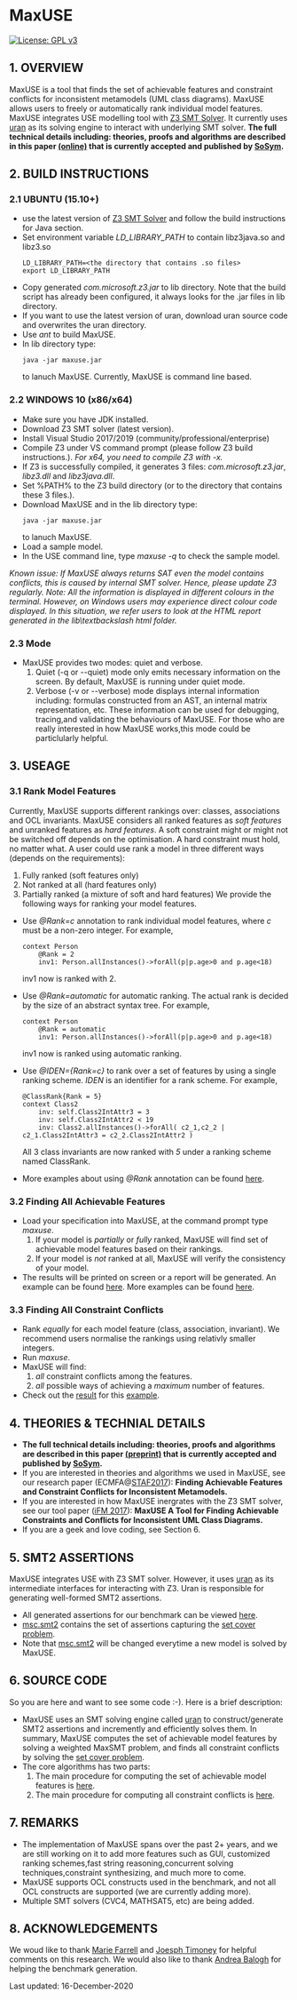# MaxUSE
[![License: GPL v3](https://img.shields.io/badge/License-GPL%20v3-blue.svg)](http://www.gnu.org/licenses/gpl-3.0)

## 1. OVERVIEW
MaxUSE is a tool that finds the set of achievable features and constraint conflicts for inconsistent metamodels (UML class diagrams). MaxUSE allows users to freely or automatically rank individual model features. MaxUSE integrates USE modelling tool with [Z3 SMT Solver](https://github.com/Z3Prover/z3). It currently uses [uran](https://github.com/classicwuhao/uran) as its solving engine to interact with underlying SMT solver. **The full technical details including: theories, proofs and algorithms are described in this paper [(online)](https://link.springer.com/article/10.1007/s10270-020-00849-8) that is currently accepted and published by [SoSym](https://www.springer.com/journal/10270).**

## 2. BUILD INSTRUCTIONS

### 2.1 UBUNTU (15.10+)
* use the latest version of [Z3 SMT Solver](https://github.com/Z3Prover/z3) and follow the build instructions for Java section.
* Set environment variable *LD_LIBRARY_PATH* to contain libz3java.so and libz3.so
	```
	LD_LIBRARY_PATH=<the directory that contains .so files>
	export LD_LIBRARY_PATH
	```
* Copy generated *com.microsoft.z3.jar* to lib directory. Note that the build script has already been configured, it always looks for the .jar files in lib directory.
* If you want to use the latest version of uran, download uran source code and overwrites the uran directory.
* Use *ant* to build MaxUSE.
* In lib directory type:
	```
	java -jar maxuse.jar
	```  
	to lanuch MaxUSE. Currently, MaxUSE is command line based.

### 2.2 WINDOWS 10 (x86/x64)
* Make sure you have JDK installed. 
* Download Z3 SMT solver (latest version).
* Install Visual Studio 2017/2019 (community/professional/enterprise)
* Compile Z3 under VS command prompt (please follow Z3 build instructions.). *For x64, you need to compile Z3 with -x.* 
* If Z3 is successfully compiled, it generates 3 files: *com.microsoft.z3.jar*, *libz3.dll* and *libz3java.dll*.
* Set %PATH% to the Z3 build directory (or to the directory that contains these 3 files.).
* Download MaxUSE and in the lib directory type:
	```
	java -jar maxuse.jar
	```  
	to lanuch MaxUSE.
* Load a sample model.
* In the USE command line, type *maxuse -q* to check the sample model.

*Known issue: If MaxUSE always returns SAT even the model contains conflicts, this is caused by internal SMT solver. Hence, please update Z3 regularly.*
*Note: All the information is displayed in different colours in the terminal. However, on Windows users may experience direct colour code displayed. In this situation, we refer users to look at the HTML report generated in the lib\textbackslash html folder.*

### 2.3 Mode
* MaxUSE provides two modes: quiet and verbose. 
	1. Quiet (-q or --quiet) mode only emits necessary information on the screen. By default, MaxUSE is running under quiet mode.
	2. Verbose (-v or --verbose) mode displays internal information including: formulas constructed from an AST, an internal matrix representation, etc. These information can be used for debugging, tracing,and validating the behaviours of MaxUSE. For those who are really interested in how MaxUSE works,this mode could be particlularly helpful.

## 3. USEAGE

### 3.1 Rank Model Features
Currently, MaxUSE supports different rankings over: classes, associations and OCL invariants. MaxUSE considers all ranked features as *soft features* and unranked features as *hard features*. A soft constraint might or might not be switched off depends on the optimisation. A hard constraint must hold, no matter what. A user could use rank a model in three different ways (depends on the requirements):
  1. Fully ranked (soft features only)
  2. Not ranked at all (hard features only) 
  3. Partially ranked (a mixture of soft and hard features)
We provide the following ways for ranking your model features.
* Use *@Rank=c* annotation to rank individual model features, where *c* must be a non-zero integer. For example,
	```
	context Person
		@Rank = 2 
		inv1: Person.allInstances()->forAll(p|p.age>0 and p.age<18)
	```
	inv1 now is ranked with 2.
	
* Use *@Rank=automatic* for automatic ranking. The actual rank is decided by the size of an abstract syntax tree. For example,
	```
	context Person
		@Rank = automatic
		inv1: Person.allInstances()->forAll(p|p.age>0 and p.age<18)
	```
	inv1 now is ranked using automatic ranking.	
	
* Use *@IDEN={Rank=c}* to rank over a set of features by using a single ranking scheme. *IDEN* is an identifier for a rank scheme. For example, 
	```
	@ClassRank{Rank = 5}
	context Class2
		inv: self.Class2IntAttr3 = 3
		inv: self.Class2IntAttr2 < 19
		inv: Class2.allInstances()->forAll( c2_1,c2_2 | c2_1.Class2IntAttr3 = c2_2.Class2IntAttr2 ) 
	```	
	All 3 class invariants are now ranked with *5* under a ranking scheme named ClassRank.
	
* More examples about using *@Rank* annotation can be found [here](maxuse_examples/).

### 3.2 Finding All Achievable Features
* Load your specification into MaxUSE, at the command prompt type *maxuse*.
	1. If your model is *partially* or *fully* ranked, MaxUSE will find set of achievable model features based on their rankings.
	2. If your model is *not* ranked at all, MaxUSE will verify the consistency of your model.
* The results will be printed on screen or a report will be generated. An example can be found [here](http://htmlpreview.github.io/?https://github.com/classicwuhao/maxuse/blob/master/lib/html/UNIVERSITY.html). More examples can be found [here](lib/html/).

### 3.3 Finding All Constraint Conflicts
* Rank *equally* for each model feature (class, association, invariant). We recommend users normalise the rankings using relativly smaller integers.
* Run *maxuse*.
* MaxUSE will find:
   1. *all* constraint conflicts among the features.
   2. *all* possible ways of achieving a *maximum* number of features. 
* Check out the [result](http://htmlpreview.github.io/?https://github.com/classicwuhao/maxuse/blob/master/lib/html/DisjointSubclasses.html) for this [example](https://github.com/classicwuhao/maxuse/blob/master/maxuse_examples/benchmark/GroupA/DisjointSubclasses_weight_equal.use).

## 4. THEORIES & TECHNIAL DETAILS
* **The full technical details including: theories, proofs and algorithms are described in this paper [(preprint)](https://classicwuhao.github.io/pdf/sosym.pdf) that is currently accepted and published by [SoSym](https://www.springer.com/journal/10270).**
* If you are interested in theories and algorithms we used in MaxUSE, see our research paper (ECMFA@[STAF2017](http://www.informatik.uni-marburg.de/staf2017/)): **Finding Achievable Features and Constraint Conflicts for Inconsistent Metamodels.**
* If you are interested in how MaxUSE inergrates with the Z3 SMT solver, see our tool paper ([iFM 2017](http://ifm2017.di.unito.it/)): **MaxUSE A Tool for Finding Achievable Constraints and Conflicts for Inconsistent UML Class Diagrams.**
* If you are a geek and love coding, see Section 6.
   		   
## 5. SMT2 ASSERTIONS
MaxUSE integrates USE with Z3 SMT solver. However, it uses [uran](https://github.com/classicwuhao/uran) as its intermediate interfaces for interacting with Z3. Uran is responsible for generating well-formed SMT2 assertions.
* All generated assertions for our benchmark can be viewed [here](maxuse_examples/benchmark/smt2).
* [msc.smt2](maxuse_examples/benchmark/smt2/msc.smt2) contains the set of assertions capturing the [set cover problem](https://en.wikipedia.org/wiki/Set_cover_problem).
* Note that [msc.smt2](maxuse_examples/benchmark/smt2/msc.smt2) will be changed everytime a new model is solved by MaxUSE.

## 6. SOURCE CODE
So you are here and want to see some code :-). Here is a brief description: 
* MaxUSE uses an SMT solving engine called [uran](https://github.com/classicwuhao/uran) to construct/generate SMT2 assertions and incremently and efficiently solves them. In summary, MaxUSE computes the set of achievable model features by solving a weighted MaxSMT problem, and finds all constraint conflicts by solving the [set cover problem](https://en.wikipedia.org/wiki/Set_cover_problem).
* The core algorithms has two parts:
	1. The main procedure for computing the set of achievable model features is [here](src/main/org/tzi/use/uran/visitor).
	2. The main procedure for computing all constraint conflicts is [here](src/main/org/tzi/use/uran/msc).

## 7. REMARKS
* The implementation of MaxUSE spans over the past 2+ years, and we are still working on it to add more features such as GUI, customized ranking schemes,fast string reasoning,concurrent solving techniques,constraint synthesizing, and much more to come.
* MaxUSE supports OCL constructs used in the benchmark, and not all OCL constructs are supported (we are currently adding more). 
* Multiple SMT solvers (CVC4, MATHSAT5, etc) are being added.

## 8. ACKNOWLEDGEMENTS
We woud like to thank [Marie Farrell](https://github.com/mariefarrell) and [Joesph Timoney](https://github.com/ArpSolina) for helpful comments on this research. We would also like to thank [Andrea Balogh](https://github.com/baloghAndi) for helping the benchmark generation.

Last updated: 16-December-2020
